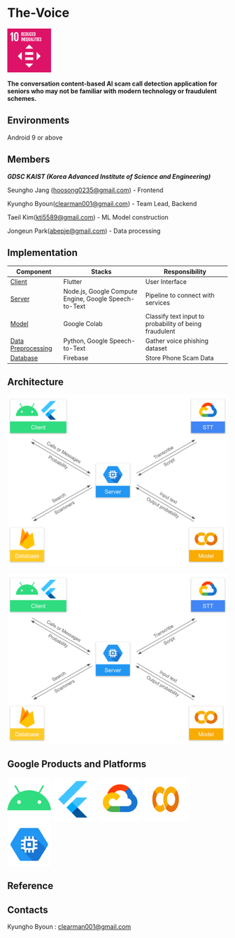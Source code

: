 # The-Voice

<img src="./assets/Reduced-Inequalities.png" height="100px" width="100px">

</br >

**The conversation content-based AI scam call detection application for seniors who may not be familiar with modern technology or fraudulent schemes.**

## Environments

Android 9 or above

## Members

**_GDSC KAIST (Korea Advanced Institute of Science and Engineering)_**

Seungho Jang (hoosong0235@gmail.com) - Frontend

Kyungho Byoun(clearman001@gmail.com) - Team Lead, Backend

Taeil Kim(kti5589@gmail.com) - ML Model construction

Jongeun Park(abepje@gmail.com) - Data processing

## Implementation

| Component | Stacks | Responsibility |
| --- | --- | --- |
| [Client](https://github.com/KAIST-Google-Solution-Challenge/frontend) | Flutter | User Interface |
| [Server](https://github.com/KAIST-Google-Solution-Challenge/backend) | Node.js, Google Compute Engine, Google Speech-to-Text | Pipeline to connect with services |
| [Model](https://github.com/KAIST-Google-Solution-Challenge/conversation_model) | Google Colab | Classify text input to probability of being fraudulent |
| [Data Preprocessing](https://github.com/KAIST-Google-Solution-Challenge/data_preprocess) | Python, Google Speech-to-Text | Gather voice phishing dataset |
| [Database]() | Firebase | Store Phone Scam Data |

## Architecture

<img src="./assets/architecture.png">

![architecture](assets/architecture.png)

## Google Products and Platforms

<img src="./assets/Android.png" height="100px" width="100px">
<img src="./assets/Flutter.png" height="100px" width="100px">
<img src="./assets/Google-Cloud.png" height="100px" width="100px">
<img src="./assets/Google-Colab.png" height="100px" width="100px">
<img src="./assets/GCE.png" height="100px" width="100px">

## Reference

## Contacts

Kyungho Byoun : clearman001@gmail.com
